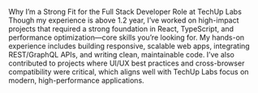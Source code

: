 Why I’m a Strong Fit for the Full Stack Developer Role at TechUp Labs
Though my experience is  above 1.2 year, I’ve worked on high-impact projects that required a strong foundation in React, TypeScript, and performance optimization—core skills you’re looking for. My hands-on experience includes building responsive, scalable web apps, integrating REST/GraphQL APIs, and writing clean, maintainable code. I’ve also contributed to projects where UI/UX best practices and cross-browser compatibility were critical, which aligns well with TechUp Labs focus on modern, high-performance applications.